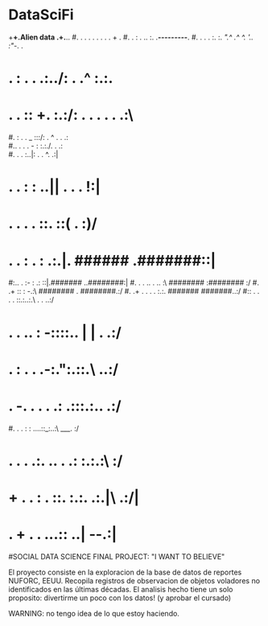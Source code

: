 # DataSciFi
+**+.Alien data .+.**..
#.     .       .  .   . .   .   . .    +  .
#.     .  :     .    ..   :. .___---------___.
#.       .   .    .  :.  :. _".^ .^ ^.  '.. :"-_. .
#   .  :       .  .   .:../:            . .^  :.:\.
#       .   . :: +.  :.:/: .   .    .        . . .:\
#.  :    .     .  _ :::/:               .  ^ .  . .:\
#..  . .   . -  : :.:./.                        .  .:\
#.       .     .  :..|:                    .  .  ^. .:|
#    .       . : : ..||        .                . . !:|
#  .     . . . ::. ::\(                           . :)/
# .   .     : . : .:.|. ######              .#######::|
#:.. .    :-  : .:  ::|.#######           ..########:|
#.  .  .   ..  .  .. :\ ########          :######## :/
#.          .+ :: : -.:\ ########       . ########.:/
#.  .+       . . . . :.:\. #######       #######..:/
#:: . . .       . ::.:..:.\           .   .   ..:/
#    .      .  .. :  -::::.\.       | |     . .:/
#    .  :  .    .  .-:.":.::.\             ..:/
# .      -.   . . . .: .:::.:.\.           .:/
#.   .   .  :      : ....::_:..:\   ___.  :/
#   .   .  .   .:. .. .  .: :.:.:\       :/
#     +   .   .   : . ::. :.:. .:.|\  .:/|
#     .         +   .  .  ...:: ..|  --.:|
#SOCIAL DATA SCIENCE FINAL PROJECT: "I WANT TO BELIEVE"

El proyecto consiste en la exploracion de la base de datos de reportes NUFORC, EEUU. 
Recopila registros de observacion de objetos voladores no identificados en las últimas décadas.
El analisis hecho tiene un solo proposito: divertirme un poco con los datos! (y aprobar el cursado)

WARNING: no tengo idea de lo que estoy haciendo.
